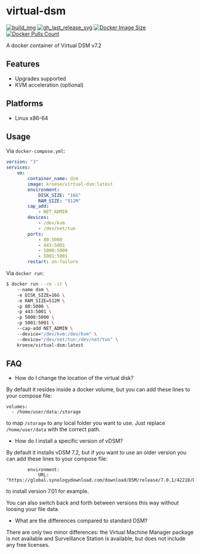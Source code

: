 virtual-dsm
=============

[![build_img]][build_url]
[![gh_last_release_svg]][dsm-docker-hub]
[![Docker Image Size]][dsm-docker-hub]
[![Docker Pulls Count]][dsm-docker-hub]

[build_url]: https://github.com/kroese/virtual-dsm/actions
[dsm-docker-hub]: https://hub.docker.com/r/kroese/virtual-dsm

[build_img]: https://github.com/kroese/virtual-dsm/actions/workflows/build.yml/badge.svg
[Docker Image Size]: https://img.shields.io/docker/image-size/kroese/virtual-dsm/latest
[Docker Pulls Count]: https://img.shields.io/docker/pulls/kroese/virtual-dsm.svg?style=flat
[gh_last_release_svg]: https://img.shields.io/docker/v/kroese/virtual-dsm?arch=amd64&sort=date

A docker container of Virtual DSM v7.2

## Features

 - Upgrades supported
 - KVM acceleration (optional)

## Platforms

 - Linux x86-64

## Usage

Via `docker-compose.yml`:

```yaml
version: "3"
services:
    vm:
        container_name: dsm
        image: kroese/virtual-dsm:latest
        environment:
            DISK_SIZE: "16G"
            RAM_SIZE: "512M"
        cap_add:
            - NET_ADMIN
        devices:
            - /dev/kvm
            - /dev/net/tun
        ports:
            - 80:5000
            - 443:5001
            - 5000:5000
            - 5001:5001
        restart: on-failure
```

Via `docker run`:

```bash
$ docker run --rm -it \ 
    --name dsm \ 
    -e DISK_SIZE=16G \ 
    -e RAM_SIZE=512M \ 
    -p 80:5000 \ 
    -p 443:5001 \ 
    -p 5000:5000 \ 
    -p 5001:5001 \ 
    --cap-add NET_ADMIN \ 
    --device="/dev/kvm:/dev/kvm" \ 
    --device="/dev/net/tun:/dev/net/tun" \ 
    kroese/virtual-dsm:latest
```

## FAQ

  - How do I change the location of the virtual disk?

By default it resides inside a docker volume, but you can add these lines to your compose file:

```
volumes:
  - /home/user/data:/storage
```

to map `/storage` to any local folder you want to use. Just replace `/home/user/data` with the correct path.

  - How do I install a specific version of vDSM?

By default it installs vDSM 7.2, but if you want to use an older version you can add these lines to your compose file:

```
        environment:
            URL: "https://global.synologydownload.com/download/DSM/release/7.0.1/42218/DSM_VirtualDSM_42218.pat"
```

to install version 7.01 for example.

You can also switch back and forth between versions this way without loosing your file data.

  - What are the differences compared to standard DSM?

There are only two minor differences: the Virtual Machine Manager package is not available and Surveillance Station is available, but does not include any free licenses.
 
